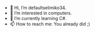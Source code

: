 - 👋 Hi, I’m defaultselimiko34.
- 👀 I’m interested in computers.
- 🌱 I’m currently learning C#.
- 📫 How to reach me: You already did ;)
